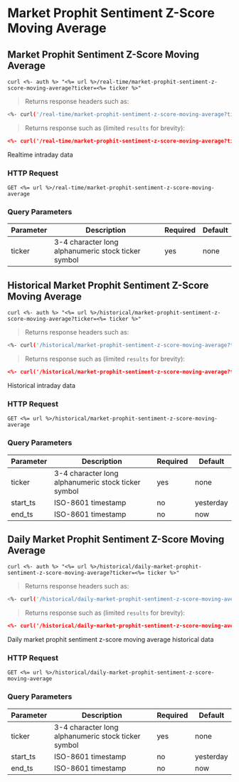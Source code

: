 
# Market Prophit Sentiment Z-Score Moving Average


## Market Prophit Sentiment Z-Score Moving Average

```shell
curl <%- auth %> "<%= url %>/real-time/market-prophit-sentiment-z-score-moving-average?ticker=<%= ticker %>"
```

> Returns response headers such as:

```bash
<%- curl('/real-time/market-prophit-sentiment-z-score-moving-average?ticker=' + ticker + ' -s -D- -o/dev/null') %>
```

> Returns response such as (limited `results` for brevity):

```json
<%- curl('/real-time/market-prophit-sentiment-z-score-moving-average?ticker=' + ticker) %>
```

Realtime intraday data

### HTTP Request

`GET <%= url %>/real-time/market-prophit-sentiment-z-score-moving-average`

### Query Parameters

Parameter | Description | Required | Default
--------- | ----------- | -------- | -------
ticker | 3-4 character long alphanumeric stock ticker symbol | yes | none



## Historical Market Prophit Sentiment Z-Score Moving Average

```shell
curl <%- auth %> "<%= url %>/historical/market-prophit-sentiment-z-score-moving-average?ticker=<%= ticker %>"
```

> Returns response headers such as:

```bash
<%- curl('/historical/market-prophit-sentiment-z-score-moving-average?ticker=' + ticker + ' -s -D- -o/dev/null') %>
```

> Returns response such as (limited `results` for brevity):

```json
<%- curl('/historical/market-prophit-sentiment-z-score-moving-average?ticker=' + ticker) %>
```

Historical intraday data

### HTTP Request

`GET <%= url %>/historical/market-prophit-sentiment-z-score-moving-average`

### Query Parameters

Parameter | Description | Required | Default
--------- | ----------- | -------- | -------
ticker | 3-4 character long alphanumeric stock ticker symbol | yes | none
start_ts | ISO-8601 timestamp | no | yesterday
end_ts | ISO-8601 timestamp | no | now


## Daily Market Prophit Sentiment Z-Score Moving Average

```shell
curl <%- auth %> "<%= url %>/historical/daily-market-prophit-sentiment-z-score-moving-average?ticker=<%= ticker %>"
```

> Returns response headers such as:

```bash
<%- curl('/historical/daily-market-prophit-sentiment-z-score-moving-average?ticker=' + ticker + ' -s -D- -o/dev/null') %>
```

> Returns response such as (limited `results` for brevity):

```json
<%- curl('/historical/daily-market-prophit-sentiment-z-score-moving-average?ticker=' + ticker) %>
```

Daily market prophit sentiment z-score moving average historical data

### HTTP Request

`GET <%= url %>/historical/daily-market-prophit-sentiment-z-score-moving-average`

### Query Parameters

Parameter | Description | Required | Default
--------- | ----------- | -------- | -------
ticker | 3-4 character long alphanumeric stock ticker symbol | yes | none
start_ts | ISO-8601 timestamp | no | yesterday
end_ts | ISO-8601 timestamp | no | now
